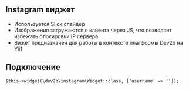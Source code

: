 Instagram виджет
---

* Используется Slick слайдер
* Изображения загружаются с клиента через JS, что позволяет избежать блокировки IP сервера
* Вижет предназначен для работы в контексте платформы Dev2b на Yii1


Подключение
----
```
$this->widget(\dev2b\instagram\Widget::class, ['username' => '']);
```


